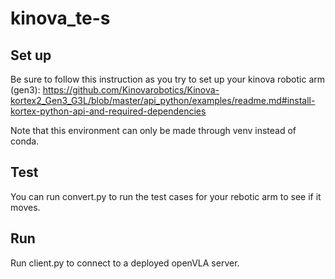 # kinova_te-s

## Set up

Be sure to follow this instruction as you try to set up your kinova robotic arm (gen3): https://github.com/Kinovarobotics/Kinova-kortex2_Gen3_G3L/blob/master/api_python/examples/readme.md#install-kortex-python-api-and-required-dependencies

Note that this environment can only be made through venv instead of conda.

## Test

You can run convert.py to run the test cases for your rebotic arm to see if it moves.

## Run

Run client.py to connect to a deployed openVLA server.
